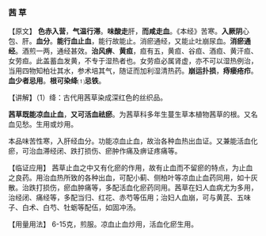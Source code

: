 ### 茜    草 

 

【原文】 **色赤入营**，**气温行滞**。**味酸走**肝，**而咸走血**。《本经》苦寒。**入厥阴**心包、肝。**血分**。**能行血止血**，能行故能止。消瘀通经，又能止吐崩尿血。**消瘀通经**。酒煎一两，通经甚效。**治风痹**、**黄疸**，疸有五，黄疸、谷疸、酒疸、黄汗疸、女劳疸。此盖蓄血发黄，不专于湿热者也。女劳疸必属肾虚，亦不可以湿热例治，当用四物知柏壮其水，参术培其气，随证而加利湿清热药。**崩运扑损**，**痔瘘疮疖**。**血少者忌用**。**根可染绛**⑴**忌铁**。
    

【讲解】（1）绛：古代用茜草染成深红色的丝织品。

**茜草既能凉血止血**，**又可活血祛瘀**。为茜草科多年生蔓生草本植物茜草的根。又名血见愁。生用或炒用。

本品味苦性寒，入肝经血分。功能凉血止血，故治各种血热出血证。又兼能活血化瘀，可治血滞经闭、跌打损伤、瘀肿作痛及痹证疼痛等。
    

【临证应用】  茜草止血之中又有化瘀的作用，故有止血而不留瘀的特点，为止血之良药。用治血热所致的各种出血，可配小蓟、侧柏叶等凉血止血药同用，如十灰散。治跌打损伤，瘀血肿痛等，多配活血化瘀药同用。茜草在妇人血病尤为多用，治经闭、痛经等，多配当归、红花、赤芍等伍用；治妇人血崩，可与黄芪、五味子、白术、白芍、牡蛎等配伍，如固冲汤。
     

【用量用法】 6-15克，煎服。凉血止血炒用，活血化瘀生用。


